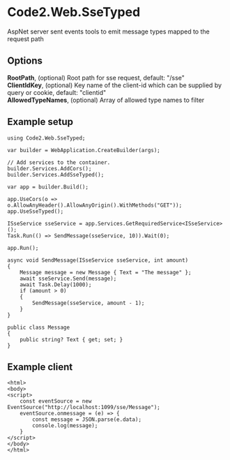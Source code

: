 # Code2.Web.SseTyped
AspNet server sent events tools to emit message types mapped to the request path 


## Options
**RootPath**, (optional) Root path for sse request, default: "/sse"  
**ClientIdKey**, (optional) Key name of the client-id which can be supplied by query or cookie, default: "clientid"  
**AllowedTypeNames**, (optional) Array of allowed type names to filter


## Example setup
```
using Code2.Web.SseTyped;

var builder = WebApplication.CreateBuilder(args);

// Add services to the container.
builder.Services.AddCors();
builder.Services.AddSseTyped();

var app = builder.Build();

app.UseCors(o => o.AllowAnyHeader().AllowAnyOrigin().WithMethods("GET"));
app.UseSseTyped();

ISseService sseService = app.Services.GetRequiredService<ISseService>();
Task.Run(() => SendMessage(sseService, 10)).Wait(0);

app.Run();

async void SendMessage(ISseService sseService, int amount)
{
	Message message = new Message { Text = "The message" };
	await sseService.Send(message);
	await Task.Delay(1000);
	if (amount > 0)
	{
		SendMessage(sseService, amount - 1);
	}
}

public class Message
{
	public string? Text { get; set; }
}
```

## Example client 
```
<html>
<body>
<script>
	const eventSource = new EventSource("http://localhost:1099/sse/Message");
	eventSource.onmessage = (e) => {
		const message = JSON.parse(e.data);
		console.log(message);
	}
</script>
</body>
</html>
```